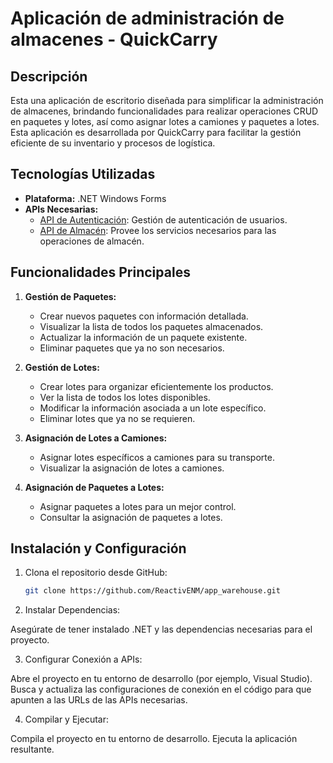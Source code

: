 # Aplicación de administración de almacenes - QuickCarry

## Descripción

Esta una aplicación de escritorio diseñada para simplificar la administración de almacenes, brindando funcionalidades para realizar operaciones CRUD en paquetes y lotes, así como asignar lotes a camiones y paquetes a lotes. Esta aplicación es desarrollada por QuickCarry para facilitar la gestión eficiente de su inventario y procesos de logística.

## Tecnologías Utilizadas

- **Plataforma:** .NET Windows Forms
- **APIs Necesarias:**
  - [API de Autenticación](https://github.com/ReactivENM/api_auth): Gestión de autenticación de usuarios.
  - [API de Almacén](https://github.com/ReactivENM/api_warehouse): Provee los servicios necesarios para las operaciones de almacén.

## Funcionalidades Principales

1. **Gestión de Paquetes:**
   - Crear nuevos paquetes con información detallada.
   - Visualizar la lista de todos los paquetes almacenados.
   - Actualizar la información de un paquete existente.
   - Eliminar paquetes que ya no son necesarios.

2. **Gestión de Lotes:**
   - Crear lotes para organizar eficientemente los productos.
   - Ver la lista de todos los lotes disponibles.
   - Modificar la información asociada a un lote específico.
   - Eliminar lotes que ya no se requieren.

3. **Asignación de Lotes a Camiones:**
   - Asignar lotes específicos a camiones para su transporte.
   - Visualizar la asignación de lotes a camiones.

4. **Asignación de Paquetes a Lotes:**
   - Asignar paquetes a lotes para un mejor control.
   - Consultar la asignación de paquetes a lotes.

## Instalación y Configuración

1. Clona el repositorio desde GitHub:

   ```bash
   git clone https://github.com/ReactivENM/app_warehouse.git
   ```
2. Instalar Dependencias:

Asegúrate de tener instalado .NET y las dependencias necesarias para el proyecto.

3. Configurar Conexión a APIs:

Abre el proyecto en tu entorno de desarrollo (por ejemplo, Visual Studio).
Busca y actualiza las configuraciones de conexión en el código para que apunten a las URLs de las APIs necesarias.

4. Compilar y Ejecutar:

Compila el proyecto en tu entorno de desarrollo.
Ejecuta la aplicación resultante.
